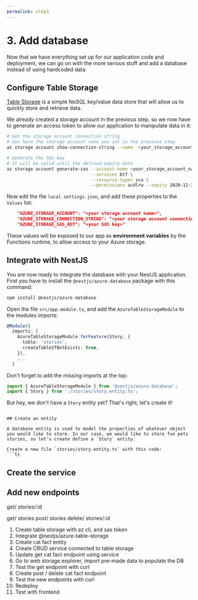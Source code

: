 ```yaml
---
permalink: step3
---
```


# 3. Add database

Now that we have everything set up for our application code and deployment, we can go on with the more serious stuff and add a database instead of using hardcoded data.

## Configure Table Storage

[Table Storage](https://docs.microsoft.com/en-us/azure/storage/tables/table-storage-overview) is a simple NoSQL key/value data store that will allow us to quickly store and retrieve data.

We already created a storage account in the previous step, so we now have to generate an access token to allow our application to manipulate data in it:

```sh
# Get the storage account connection string
# Use here the storage account name you set in the previous step
az storage account show-connection-string --name  <your_storage_account_name>

# Generate the SAS key
# It will be valid until the defined expiry date
az storage account generate-sas --account-name <your_storage_account_name> \
                                --services btf \
                                --resource-types sco \
                                --permissions acdlrw --expiry 2020-12-31
```

Now edit the file `local.settings.json`, and add these properties to the `Values` list:

```json
    "AZURE_STORAGE_ACCOUNT": "<your storage account name>",
    "AZURE_STORAGE_CONNECTION_STRING": "<your storage account connection string>",
    "AZURE_STORAGE_SAS_KEY": "<your SAS key>"
```

These values will be exposed to our app as **environment variables** by the Functions runtime, to allow access to your Azure storage.

## Integrate with NestJS

You are now ready to integrate the database with your NestJS application. First you have to install the `@nestjs/azure-database` package with this command:

```sh
npm install @nestjs/azure-database
```

Open the file `src/app.module.ts`, and add the `AzureTableStorageModule` to the modules imports:
```ts
@Module({
  imports: [
    AzureTableStorageModule.forFeature(Story, {
      table: 'stories',
      createTableIfNotExists: true,
    }),
    ...
  ]
```

Don't forget to add the missing imports at the top:
```ts
import { AzureTableStorageModule } from '@nestjs/azure-database';
import { Story } from './stories/story.entity.ts';
```

But hey, we don't have a `Story` entity yet? That's right, let's create it!


<!-- az functionapp config appsettings set --name funpets-api -g funpets --settings 'SCM_DO_BUILD_DURING_DEPLOYMENT=true'

SCM_DO_BUILD_DURING_DEPLOYMENT=true -->

<!-- Then create a `.env` file at the root of the server folder with the generated key and connection string, like this:

```
AZURE_STORAGE_ACCOUNT=<your storage account name>
AZURE_STORAGE_CONNECTION_STRING=<your storage account connection string>
AZURE_STORAGE_SAS_KEY=<your SAS key> -->
```

## Create an entity

A database entity is used to model the properties of whatever object you would like to store. In our case, we would like to store fun pets stories, so let's create define a `Story` entity.

Create a new file `stories/story.entity.ts` with this code:
```ts

```



## Create the service

## Add new endpoints


get/ stories/:id

get/ stories
post/ stories
delete/ stories/:id



1. Create table storage with az cli, and sas token
2. Integrate @nestjs/azure-table-storage
3. Create cat fact entity
4. Create CRUD service connected to table storage
5. Update get cat fact endpoint using service
6. Go to web storage explorer, import pre-made data to populate the DB
7. Test the get endpoint with curl
8. Create post / delete cat fact endpoint
9. Test the new endpoints with curl
10. Redeploy
11. Test with frontend

